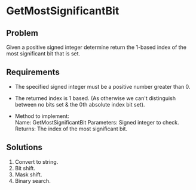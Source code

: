 # GetMostSignificantBit

## Problem
Given a positive signed integer determine return the 1-based index of the most
significant bit that is set.

## Requirements
- The specified signed integer must be a positive number greater than 0.
- The returned index is 1 based. (As otherwise we can't distinguish between no
bits set & the 0th absolute index bit set).

- Method to implement:  
Name: GetMostSignificantBit
Parameters: Signed integer to check.
Returns: The index of the most significant bit.

## Solutions
1. Convert to string.
2. Bit shift.
3. Mask shift.
4. Binary search.